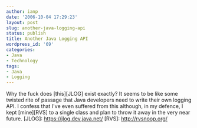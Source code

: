 ```yaml
---
author: ianp
date: '2006-10-04 17:29:23'
layout: post
slug: another-java-logging-api
status: publish
title: Another Java Logging API
wordpress_id: '69'
categories:
- Java
- Technology
tags:
- Java
- Logging
---
```


Why the fuck does [this][JLOG] exist exactly? It seems to be like some
twisted rite of passage that Java developers need to write their own
logging API. I confess that I've even suffered from this although, in my
defence, I kept [mine][RVS] to a single class and plan to throw it away
in the very near future. [JLOG]: https://jlog.dev.java.net/ [RVS]:
http://rvsnoop.org/

